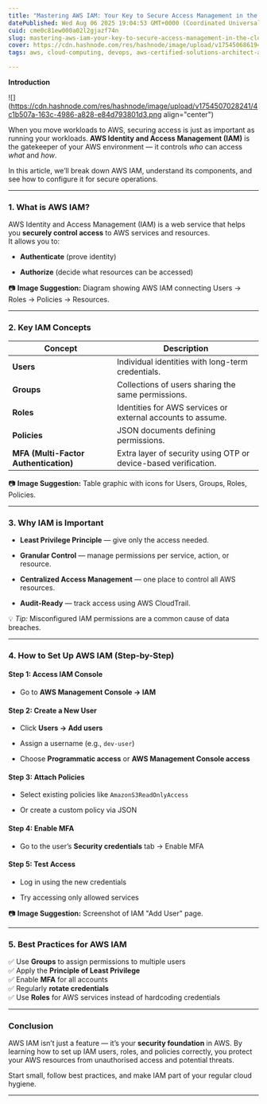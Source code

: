 ```yaml
---
title: "Mastering AWS IAM: Your Key to Secure Access Management in the Cloud"
datePublished: Wed Aug 06 2025 19:04:53 GMT+0000 (Coordinated Universal Time)
cuid: cme0c81ew000a02l2gjazf74n
slug: mastering-aws-iam-your-key-to-secure-access-management-in-the-cloud
cover: https://cdn.hashnode.com/res/hashnode/image/upload/v1754506861946/e21e1412-a9ef-492f-b766-21f98b3dc2f0.jpeg
tags: aws, cloud-computing, devops, aws-certified-solutions-architect-associate, aws-iam, cloud-security, aws-iam-policies

---
```


**Introduction**

![](https://cdn.hashnode.com/res/hashnode/image/upload/v1754507028241/4c1b507a-163c-4986-a828-e84d793801d3.png align="center")

When you move workloads to AWS, securing access is just as important as running your workloads. **AWS Identity and Access Management (IAM)** is the gatekeeper of your AWS environment — it controls *who* can access *what* and *how*.

In this article, we’ll break down AWS IAM, understand its components, and see how to configure it for secure operations.

---

### **1\. What is AWS IAM?**

AWS Identity and Access Management (IAM) is a web service that helps you **securely control access** to AWS services and resources.  
It allows you to:

* **Authenticate** (prove identity)
    
* **Authorize** (decide what resources can be accessed)
    

📷 **Image Suggestion:** Diagram showing AWS IAM connecting Users → Roles → Policies → Resources.

---

### **2\. Key IAM Concepts**

| **Concept** | **Description** |
| --- | --- |
| **Users** | Individual identities with long-term credentials. |
| **Groups** | Collections of users sharing the same permissions. |
| **Roles** | Identities for AWS services or external accounts to assume. |
| **Policies** | JSON documents defining permissions. |
| **MFA (Multi-Factor Authentication)** | Extra layer of security using OTP or device-based verification. |

📷 **Image Suggestion:** Table graphic with icons for Users, Groups, Roles, Policies.

---

### **3\. Why IAM is Important**

* **Least Privilege Principle** — give only the access needed.
    
* **Granular Control** — manage permissions per service, action, or resource.
    
* **Centralized Access Management** — one place to control all AWS resources.
    
* **Audit-Ready** — track access using AWS CloudTrail.
    

💡 *Tip:* Misconfigured IAM permissions are a common cause of data breaches.

---

### **4\. How to Set Up AWS IAM (Step-by-Step)**

#### **Step 1: Access IAM Console**

* Go to **AWS Management Console → IAM**
    

#### **Step 2: Create a New User**

* Click **Users → Add users**
    
* Assign a username (e.g., `dev-user`)
    
* Choose **Programmatic access** or **AWS Management Console access**
    

#### **Step 3: Attach Policies**

* Select existing policies like `AmazonS3ReadOnlyAccess`
    
* Or create a custom policy via JSON
    

#### **Step 4: Enable MFA**

* Go to the user’s **Security credentials** tab → Enable MFA
    

#### **Step 5: Test Access**

* Log in using the new credentials
    
* Try accessing only allowed services
    

📷 **Image Suggestion:** Screenshot of IAM "Add User" page.

---

### **5\. Best Practices for AWS IAM**

✅ Use **Groups** to assign permissions to multiple users  
✅ Apply the **Principle of Least Privilege**  
✅ Enable **MFA** for all accounts  
✅ Regularly **rotate credentials**  
✅ Use **Roles** for AWS services instead of hardcoding credentials

---

### **Conclusion**

AWS IAM isn’t just a feature — it’s your **security foundation** in AWS. By learning how to set up IAM users, roles, and policies correctly, you protect your AWS resources from unauthorised access and potential threats.

Start small, follow best practices, and make IAM part of your regular cloud hygiene.

---